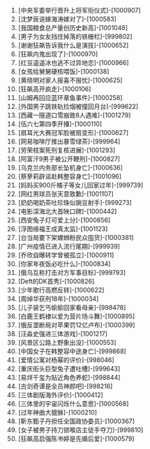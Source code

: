 
1. [中央军委举行晋升上将军衔仪式]-[1000907]
1. [沈梦辰说嫁海涛嫁对了]-[1000583]
1. [我国粮食总产量创历史新高]-[1001048]
1. [男子为女友挡住掉落的铁栅栏]-[999802]
1. [谢谢狂飙告诉我什么是演技]-[1000652]
1. [狂飙内鬼出现了]-[1000970]
1. [红豆遥遥冰也逃不过异地恋]-[1000966]
1. [女孩给舅舅硬核喂饭]-[1000138]
1. [黄晓明对家人报喜不报忧]-[1000625]
1. [狂飙高开疯走]-[1000106]
1. [山姆再回应蓝环章鱼事件]-[1000258]
1. [外国男子跳铁轨捡烟被撞回月台]-[999622]
1. [西藏一隧道口雪崩致8人遇难]-[1001279]
1. [伍六七第四季开播]-[1000110]
1. [扇耳光大赛冠军脸被扇变形]-[1000627]
1. [网易咖啡厅推出暴雪绿茶]-[999964]
1. [劳荣枝案死刑复核进展]-[1001293]
1. [阿富汗9男子被公开鞭刑]-[1000827]
1. [乌克兰内务部长坠机身亡]-[1000636]
1. [蔡萝莉辟谣赴韩整容身亡]-[1001096]
1. [妈妈买900斤橘子等女儿回家过年]-[999739]
1. [网红男球员张天意致歉]-[1001107]
1. [奶奶喝奶茶吐珍珠似豌豆射手]-[999273]
1. [电影深海北大首映口碑]-[1000442]
1. [西安兔子灯可爱上分]-[1000856]
1. [浮图缘福王成真太监]-[1001123]
1. [台当局要下架螺蛳粉民众囤货]-[1000381]
1. [广州疫情已进入流行尾期]-[999939]
1. [乔欣自曝转学曾被孤立]-[1000911]
1. [你家年夜饭必吃什么]-[1000834]
1. [俄乌互称打击对方军事目标]-[999793]
1. [Deft的DK首秀]-[1000826]
1. [少年歌行高燃反转]-[1000622]
1. [周焯华获刑18年]-[1000034]
1. [儿子装乞丐偷偷回家看母亲]-[998478]
1. [白鹿王鹤棣以爱为营片场斗舞]-[1000895]
1. [俄反垄断局对苹果罚12亿卢布]-[1000399]
1. [汪淼史强进三体游戏]-[1001217]
1. [风景区公路上野象出没]-[1000553]
1. [中国女子在韩整容中途身亡]-[999868]
1. [爱情公寓对杨幂的评价]-[998046]
1. [重庆街头巨型兔子遭吐槽]-[999643]
1. [易烊千玺为贴近角色养蛇]-[998844]
1. [古剑奇谭是全员神颜吧]-[998216]
1. [三体剧版海外评价]-[1000412]
1. [三体里的宇宙闪烁什么意思]-[1000568]
1. [过年神曲大貔貅]-[1000210]
1. [靳东甄子丹担任全国政协委员]-[1000367]
1. [女子被男子持刀锁喉店主徒手夺刀]-[999810]
1. [狂飙高启强陈书婷是先婚后爱]-[1000579]